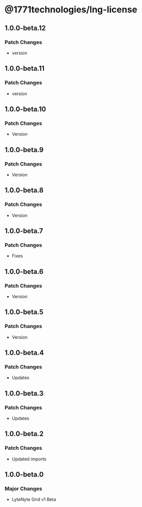 # @1771technologies/lng-license

## 1.0.0-beta.12

### Patch Changes

- version

## 1.0.0-beta.11

### Patch Changes

- version

## 1.0.0-beta.10

### Patch Changes

- Version

## 1.0.0-beta.9

### Patch Changes

- Version

## 1.0.0-beta.8

### Patch Changes

- Version

## 1.0.0-beta.7

### Patch Changes

- Fixes

## 1.0.0-beta.6

### Patch Changes

- Version

## 1.0.0-beta.5

### Patch Changes

- Version

## 1.0.0-beta.4

### Patch Changes

- Updates

## 1.0.0-beta.3

### Patch Changes

- Updates

## 1.0.0-beta.2

### Patch Changes

- Updated imports

## 1.0.0-beta.0

### Major Changes

- LyteNyte Grid v1 Beta
